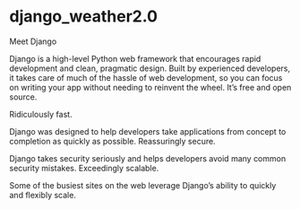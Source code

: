 # django_weather2.0



Meet Django

Django is a high-level Python web framework that encourages rapid development and clean, pragmatic design. Built by experienced developers, it takes care of much of the hassle of web development, so you can focus on writing your app without needing to reinvent the wheel. It’s free and open source.

Ridiculously fast.

Django was designed to help developers take applications from concept to completion as quickly as possible.
Reassuringly secure.

Django takes security seriously and helps developers avoid many common security mistakes.
Exceedingly scalable.

Some of the busiest sites on the web leverage Django’s ability to quickly and flexibly scale.
